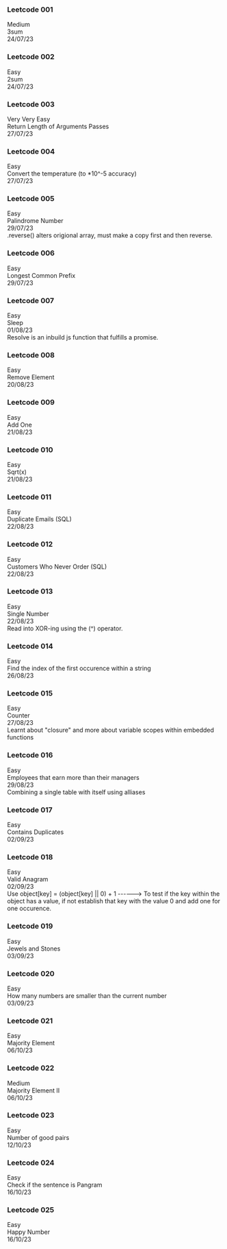 ### Leetcode 001
Medium<br>
3sum<br>
24/07/23

### Leetcode 002
Easy<br>
2sum<br>
24/07/23
### Leetcode 003
Very Very Easy<br>
Return Length of Arguments Passes<br>
27/07/23
### Leetcode 004
Easy<br>
Convert the temperature (to *10^-5 accuracy)<br>
27/07/23

### Leetcode 005
Easy<br>
Palindrome Number<br>
29/07/23<br>
.reverse() alters origional array, must make a copy first and then reverse.

### Leetcode 006
Easy<br>
Longest Common Prefix<br>
29/07/23<br>

### Leetcode 007
Easy<br>
Sleep<br>
01/08/23<br>
Resolve is an inbuild js function that fulfills a promise.

### Leetcode 008
Easy<br>
Remove Element<br>
20/08/23<br>

### Leetcode 009
Easy<br>
Add One<br>
21/08/23<br>

### Leetcode 010
Easy<br>
Sqrt(x)<br>
21/08/23<br>

### Leetcode 011
Easy<br>
Duplicate Emails (SQL)<br>
22/08/23<br>

### Leetcode 012
Easy<br>
Customers Who Never Order (SQL)<br>
22/08/23<br>

### Leetcode 013
Easy<br>
Single Number<br>
22/08/23<br>
Read into XOR-ing using the (^) operator.

### Leetcode 014
Easy<br>
Find the index of the first occurence within a string<br>
26/08/23<br>

### Leetcode 015
Easy<br>
Counter<br>
27/08/23<br>
Learnt about "closure" and more about variable scopes within embedded functions<br>

### Leetcode 016
Easy<br>
Employees that earn more than their managers<br>
29/08/23<br>
Combining a single table with itself using alliases<br>

### Leetcode 017
Easy<br>
Contains Duplicates<br>
02/09/23<br>

### Leetcode 018
Easy<br>
Valid Anagram<br>
02/09/23<br>
Use object[key] = (object[key] || 0) + 1 ------> To test if the key within the object has a value, if not establish that key with the value 0 and add one for one occurence.<br>

### Leetcode 019
Easy<br>
Jewels and Stones<br>
03/09/23<br>

### Leetcode 020
Easy<br>
How many numbers are smaller than the current number<br>
03/09/23<br>

### Leetcode 021
Easy<br>
Majority Element<br>
06/10/23<br>

### Leetcode 022
Medium<br>
Majority Element II<br>
06/10/23<br>

### Leetcode 023
Easy<br>
Number of good pairs<br>
12/10/23<br>

### Leetcode 024
Easy<br>
Check if the sentence is Pangram<br>
16/10/23<br>

### Leetcode 025
Easy<br>
Happy Number <br>
16/10/23<br>